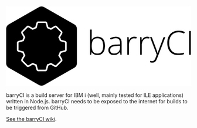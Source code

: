 
![Alt text](./views/public/barryci.svg)

barryCI is a build server for IBM i (well, mainly tested for ILE applications) written in Node.js. barryCI needs to be exposed to the internet for builds to be triggered from GitHub.

[See the barryCI wiki](https://github.com/WorksOfBarry/barryCI/wiki).
